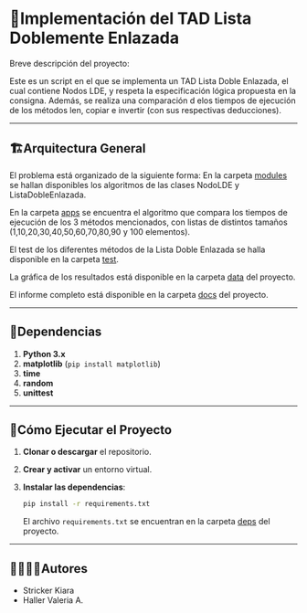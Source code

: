 # 🐍Implementación del TAD Lista Doblemente Enlazada 

Breve descripción del proyecto:

Este es un script en el que se implementa un TAD Lista Doble Enlazada, el cual contiene Nodos LDE, y respeta la especificación lógica propuesta en la consigna. Además, se realiza una comparación d elos tiempos de ejecución de los métodos len, copiar e invertir (con sus respectivas deducciones).

---
## 🏗Arquitectura General

El problema está organizado de la siguiente forma:
   En la carpeta [modules](./modules) se hallan disponibles los algoritmos de las clases NodoLDE y ListaDobleEnlazada.

   En la carpeta [apps](./apps) se encuentra el algoritmo que compara los tiempos de ejecución de los 3 métodos mencionados, con listas de distintos tamaños (1,10,20,30,40,50,60,70,80,90 y 100 elementos).

   El test de los diferentes métodos de la Lista Doble Enlazada se halla disponible en la carpeta [test](./test).

   La gráfica de los resultados está disponible en la carpeta [data](./data) del proyecto.

   El informe completo está disponible en la carpeta [docs](./docs) del proyecto.


---
## 📑Dependencias

1. **Python 3.x**
2. **matplotlib** (`pip install matplotlib`)
3. **time**
4. **random**
5. **unittest**


---
## 🚀Cómo Ejecutar el Proyecto
1. **Clonar o descargar** el repositorio.

2. **Crear y activar** un entorno virtual.

3. **Instalar las dependencias**:
   ```bash
   pip install -r requirements.txt
   ```
   El archivo `requirements.txt` se encuentran en la carpeta [deps](./deps) del proyecto.

---
## 🙎‍♀️🙎‍♂️Autores

- Stricker Kiara 
- Haller Valeria A.